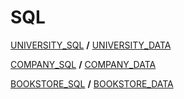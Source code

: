 # SQL

[UNIVERSITY_SQL](https://github.com/HayeonKang01/SQL/blob/main/UNIVERSITY.sql) **/**
[UNIVERSITY_DATA](https://github.com/HayeonKang01/SQL/blob/main/UNIVERSITY_DATA.sql)

[COMPANY_SQL](https://github.com/HayeonKang01/SQL/blob/main/COMPANY.sql) **/**
[COMPANY_DATA](https://github.com/HayeonKang01/SQL/blob/main/COMPANY_DATA.sql)

[BOOKSTORE_SQL](https://github.com/HayeonKang01/SQL/blob/main/BOOKSTORE.sql) **/**
[BOOKSTORE_DATA](https://github.com/HayeonKang01/SQL/blob/main/BOOKSTORE_DATA.sql)
